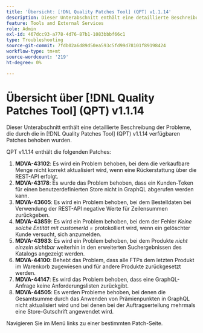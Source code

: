 ```yaml
---
title: 'Übersicht: [!DNL Quality Patches Tool] (QPT) v1.1.14'
description: Dieser Unterabschnitt enthält eine detaillierte Beschreibung der Probleme, die durch die in Version 1.1.14  [!DNL Quality Patches Tool]  Patches behoben wurden.
feature: Tools and External Services
role: Admin
exl-id: 467dcc93-a778-4d76-87b1-1083bbbf66c1
type: Troubleshooting
source-git-commit: 7fdb02a6d89d50ea593c5fd99d78101f89198424
workflow-type: tm+mt
source-wordcount: '219'
ht-degree: 0%

---
```


# Übersicht über [!DNL Quality Patches Tool] (QPT) v1.1.14

Dieser Unterabschnitt enthält eine detaillierte Beschreibung der Probleme, die durch die in [!DNL Quality Patches Tool] (QPT) v1.1.14 verfügbaren Patches behoben wurden.

QPT v1.1.14 enthält die folgenden Patches:

1. **MDVA-43102**: Es wird ein Problem behoben, bei dem die verkaufbare Menge nicht korrekt aktualisiert wird, wenn eine Rückerstattung über die REST-API erfolgt.
1. **MDVA-43178**: Es wurde das Problem behoben, dass ein Kunden-Token für einen benutzerdefinierten Store nicht in GraphQL abgerufen werden kann.
1. **MDVA-43605**: Es wird ein Problem behoben, bei dem Bestelldaten bei Verwendung der REST-API negative Werte für Zeilensummen zurückgeben.
1. **MDVA-43859**: Es wird ein Problem behoben, bei dem der Fehler *Keine solche Entität mit customerId =* protokolliert wird, wenn ein gelöschter Kunde versucht, sich anzumelden.
1. **MDVA-43983**: Es wird ein Problem behoben, bei dem Produkte *nicht einzeln sichtbar* weiterhin in den erweiterten Suchergebnissen des Katalogs angezeigt werden.
1. **MDVA-44100**: Behebt das Problem, dass alle FTPs dem letzten Produkt im Warenkorb zugewiesen und für andere Produkte zurückgesetzt werden.
1. **MDVA-44147**: Es wird das Problem behoben, dass eine GraphQL-Anfrage keine Anforderungslisten zurückgibt.
1. **MDVA-44505**: Es werden Probleme behoben, bei denen die Gesamtsumme durch das Anwenden von Prämienpunkten in GraphQL nicht aktualisiert wird und bei denen bei der Auftragserteilung mehrmals eine Store-Gutschrift angewendet wird.

Navigieren Sie im Menü links zu einer bestimmten Patch-Seite.
